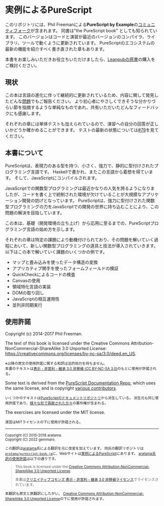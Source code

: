 # 実例によるPureScript

このリポジトリには、Phil Freemanによる**PureScript by
Example**の[コミュニティフォーク](https://github.com/purescript-contrib/purescript-book/)が含まれます。
同書は"the PureScript book" としても知られています。
このバージョンはコードと演習が最近のバージョンのコンパイラ、ライブラリ、ツールで動くように更新されています。
PureScriptのエコシステムの最新の機能を紹介すべく書き直された章もあります。

本書をお楽しみいただきお役立ちいただけましたら、[Leanpubの原書](https://leanpub.com/purescript)の購入をご検討ください。

## 現状

この本は言語の進化に伴って継続的に更新されているため、内容に関して発見したどんな[問題](https://github.com/purescript-contrib/purescript-book/issues)でもご報告ください。
より初心者にやさしくできそうな分かりづらい節を指摘するような単純なものであれ、共有いただいたどんなフィードバックにも感謝します。

それぞれの章には単体テストも加えられているので、演習への自分の回答が正しいかどうか確かめることができます。
テストの最新の状態については[#79](https://github.com/purescript-contrib/purescript-book/issues/79)を見てください。

## 本書について

PureScriptは、表現力のある型を持つ、小さく、強力で、静的に型付けされたプログラミング言語です。
Haskellで書かれ、またこの言語から着想を得ています。
そして、JavaScriptにコンパイルされます。

JavaScriptでの関数型プログラミングは最近かなりの人気を誇るようになりましたが、コードを書く上で統制された環境が欠けていることが大規模なアプリケーション開発の妨げとなっています。
PureScriptは、強力に型付けされた関数型プログラミングの力をJavaScriptでの開発の世界に持ち込むことにより、この問題の解決を目指しています。

この本は、基礎（開発環境の立ち上げ）から応用に至るまでの、PureScriptプログラミング言語の始め方を示します。

それぞれの章は特定の課題により動機付けられており、その問題を解いていく過程において、新しい関数型プログラミングの道具と技法が導入されていきます。
以下はこの本で解いていく課題のいくつかの例です。

- マップと畳み込みを使ったデータ構造の変換
- アプリカティブ関手を使ったフォームフィールドの検証
- QuickCheckによるコードの検査
- Canvasの使用
- 領域特化言語の実装
- DOMの取り回し
- JavaScriptの相互運用性
- 並列非同期実行

## 使用許諾

Copyright (c) 2014-2017 Phil Freeman.

The text of this book is licensed under the Creative Commons
Attribution-NonCommercial-ShareAlike 3.0 Unported License:
<https://creativecommons.org/licenses/by-nc-sa/3.0/deed.en_US>.

<small>※以降の原文の使用許諾に関する和訳は法的効力を持ちません。<br>
本書のテキストは<a
href="https://creativecommons.org/licenses/by-nc-sa/3.0/deed.ja">表示 - 非営利 -
継承 3.0 非移植 (CC BY-NC-SA 3.0)</a>のもとに使用が許諾される。</small>

Some text is derived from the [PureScript Documentation
Repo](https://github.com/purescript/documentation), which uses the same
license, and is copyright [various
contributors](https://github.com/purescript/documentation/blob/master/CONTRIBUTORS.md).

<small>いくつかのテキストは[PureScriptのドキュメントリポジトリ](https://github.com/purescript/documentation)から派生している。
派生元も同じ使用許諾であり、[様々な形で貢献された方々](https://github.com/purescript/documentation/blob/master/CONTRIBUTORS.md)の著作権が含まれる。</small>

The exercises are licensed under the MIT license.

<small>演習はMITライセンスの下に使用が許諾される。</small>

- - -

<small>

Copyright (C) 2015-2018 aratama.<br>
Copyright (C) 2022 gemmaro.

この翻訳は[aratama](https://github.com/aratama)氏による翻訳を元に改変を加えています。
同氏の翻訳リポジトリは[`aratama/purescript-book-ja`](https://github.com/aratama/purescript-book-ja)に、Webサイトは[実例によるPureScript](http://aratama.github.io/purescript/)にあります。
[aratama氏訳の使用許諾](http://aratama.github.io/purescript/)は以下の通りです。

> This book is licensed under the [Creative Commons Attribution-NonCommercial-ShareAlike 3.0 Unported License](http://creativecommons.org/licenses/by-nc-sa/3.0/deed.en_US).
>
> 本書は[クリエイティブコモンズ 表示 - 非営利 - 継承 3.0 非移植ライセンス](http://creativecommons.org/licenses/by-nc-sa/3.0/deed.ja)でライセンスされています。

本翻訳も原文と原翻訳にしたがい、
[Creative Commons Attribution-NonCommercial-ShareAlike 3.0 Unported License](https://creativecommons.org/licenses/by-nc-sa/3.0/deed.en_US)の下に使用が許諾されます。

</small>